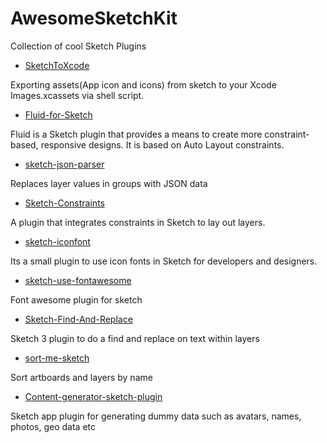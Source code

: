 # AwesomeSketchKit
Collection of cool Sketch Plugins

* [SketchToXcode](https://github.com/gliyao/SketchToXcode)

Exporting assets(App icon and icons) from sketch to your Xcode Images.xcassets via shell script.

* [Fluid-for-Sketch](https://github.com/matt-curtis/Fluid-for-Sketch)

Fluid is a Sketch plugin that provides a means to create more constraint-based, responsive designs. It is based on Auto Layout constraints.

* [sketch-json-parser](https://github.com/kvendrik/sketch-json-parser)

Replaces layer values in groups with JSON data

* [Sketch-Constraints](https://github.com/bouchenoiremarc/Sketch-Constraints)

A plugin that integrates constraints in Sketch to lay out layers.

* [sketch-iconfont](https://github.com/keremciu/sketch-iconfont)

Its a small plugin to use icon fonts in Sketch for developers and designers.

* [sketch-use-fontawesome](https://github.com/keremciu/sketch-use-fontawesome)

Font awesome plugin for sketch

* [Sketch-Find-And-Replace](https://github.com/mscodemonkey/Sketch-Find-And-Replace)

Sketch 3 plugin to do a find and replace on text within layers

* [sort-me-sketch](https://github.com/romashamin/sort-me-sketch)

Sort artboards and layers by name

* [Content-generator-sketch-plugin](https://github.com/timuric/Content-generator-sketch-plugin)

Sketch app plugin for generating dummy data such as avatars, names, photos, geo data etc
